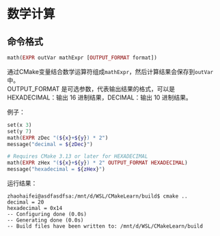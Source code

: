 # 数学计算

## 命令格式
```php
math(EXPR outVar mathExpr [OUTPUT_FORMAT format])
```

通过CMake变量结合数学运算符组成`mathExpr`，然后计算结果会保存到`outVar`中。   
OUTPUT_FORMAT 是可选参数，代表输出结果的格式，可以是 HEXADECIMAL：输出 16 进制结果，DECIMAL：输出 10 进制结果。

例子：
```php
set(x 3)
set(y 7)
math(EXPR zDec "(${x}+${y}) * 2")
message("decimal = ${zDec}")

# Requires CMake 3.13 or later for HEXADECIMAL
math(EXPR zHex "(${x}+${y}) * 2" OUTPUT_FORMAT HEXADECIMAL)
message("hexadecimal = ${zHex}")
```

运行结果：
```term
zhaohaifei@asdfasdfsa:/mnt/d/WSL/CMakeLearn/build$ cmake ..
decimal = 20
hexadecimal = 0x14
-- Configuring done (0.0s)
-- Generating done (0.0s)
-- Build files have been written to: /mnt/d/WSL/CMakeLearn/build
```